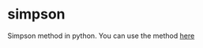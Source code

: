 # simpson
Simpson method in python. You can use the method [here](https://share.streamlit.io/sammy1908/simpson/main/main.py)


